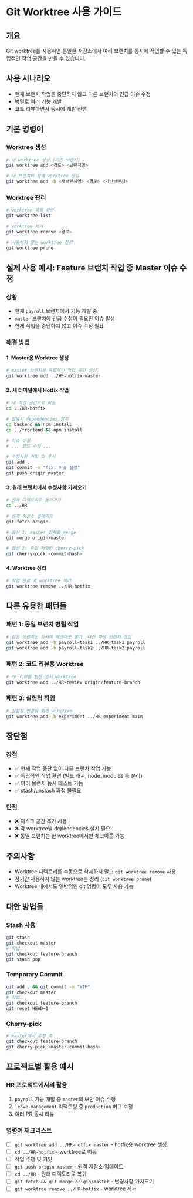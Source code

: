 # Git Worktree 사용 가이드

## 개요
Git worktree를 사용하면 동일한 저장소에서 여러 브랜치를 동시에 작업할 수 있는 독립적인 작업 공간을 만들 수 있습니다.

## 사용 시나리오
- 현재 브랜치 작업을 중단하지 않고 다른 브랜치의 긴급 이슈 수정
- 병렬로 여러 기능 개발
- 코드 리뷰하면서 동시에 개발 진행

## 기본 명령어

### Worktree 생성
```bash
# 새 worktree 생성 (기존 브랜치)
git worktree add <경로> <브랜치명>

# 새 브랜치와 함께 worktree 생성
git worktree add -b <새브랜치명> <경로> <기반브랜치>
```

### Worktree 관리
```bash
# worktree 목록 확인
git worktree list

# worktree 제거
git worktree remove <경로>

# 사용하지 않는 worktree 정리
git worktree prune
```

## 실제 사용 예시: Feature 브랜치 작업 중 Master 이슈 수정

### 상황
- 현재 `payroll` 브랜치에서 기능 개발 중
- `master` 브랜치에 긴급 수정이 필요한 이슈 발생
- 현재 작업을 중단하지 않고 이슈 수정 필요

### 해결 방법

#### 1. Master용 Worktree 생성
```bash
# master 브랜치용 독립적인 작업 공간 생성
git worktree add ../HR-hotfix master
```

#### 2. 새 터미널에서 Hotfix 작업
```bash
# 새 작업 공간으로 이동
cd ../HR-hotfix

# 필요시 dependencies 설치
cd backend && npm install
cd ../frontend && npm install

# 이슈 수정
# ... 코드 수정 ...

# 수정사항 커밋 및 푸시
git add .
git commit -m "fix: 이슈 설명"
git push origin master
```

#### 3. 원래 브랜치에서 수정사항 가져오기
```bash
# 원래 디렉토리로 돌아가기
cd ../HR

# 원격 저장소 업데이트
git fetch origin

# 옵션 1: master 전체를 merge
git merge origin/master

# 옵션 2: 특정 커밋만 cherry-pick
git cherry-pick <commit-hash>
```

#### 4. Worktree 정리
```bash
# 작업 완료 후 worktree 제거
git worktree remove ../HR-hotfix
```

## 다른 유용한 패턴들

### 패턴 1: 동일 브랜치 병렬 작업
```bash
# 같은 브랜치는 동시에 체크아웃 불가, 대신 파생 브랜치 생성
git worktree add -b payroll-task1 ../HR-task1 payroll
git worktree add -b payroll-task2 ../HR-task2 payroll
```

### 패턴 2: 코드 리뷰용 Worktree
```bash
# PR 리뷰를 위한 임시 worktree
git worktree add ../HR-review origin/feature-branch
```

### 패턴 3: 실험적 작업
```bash
# 실험적 변경을 위한 worktree
git worktree add -b experiment ../HR-experiment main
```

## 장단점

### 장점
- ✅ 현재 작업 중단 없이 다른 브랜치 작업 가능
- ✅ 독립적인 작업 환경 (빌드 캐시, node_modules 등 분리)
- ✅ 여러 브랜치 동시 테스트 가능
- ✅ stash/unstash 과정 불필요

### 단점
- ❌ 디스크 공간 추가 사용
- ❌ 각 worktree별 dependencies 설치 필요
- ❌ 동일 브랜치는 한 worktree에서만 체크아웃 가능

## 주의사항
- Worktree 디렉토리를 수동으로 삭제하지 말고 `git worktree remove` 사용
- 장기간 사용하지 않는 worktree는 정리 (`git worktree prune`)
- Worktree 내에서도 일반적인 git 명령어 모두 사용 가능

## 대안 방법들

### Stash 사용
```bash
git stash
git checkout master
# 작업...
git checkout feature-branch
git stash pop
```

### Temporary Commit
```bash
git add . && git commit -m "WIP"
git checkout master
# 작업...
git checkout feature-branch
git reset HEAD~1
```

### Cherry-pick
```bash
# master에서 수정 후
git checkout feature-branch
git cherry-pick <master-commit-hash>
```

## 프로젝트별 활용 예시

### HR 프로젝트에서의 활용
1. `payroll` 기능 개발 중 `master`의 보안 이슈 수정
2. `leave-management` 리팩토링 중 `production` 버그 수정
3. 여러 PR 동시 리뷰

### 명령어 체크리스트
- [ ] `git worktree add ../HR-hotfix master` - hotfix용 worktree 생성
- [ ] `cd ../HR-hotfix` - worktree로 이동
- [ ] 작업 수행 및 커밋
- [ ] `git push origin master` - 원격 저장소 업데이트
- [ ] `cd ../HR` - 원래 디렉토리로 복귀
- [ ] `git fetch && git merge origin/master` - 변경사항 가져오기
- [ ] `git worktree remove ../HR-hotfix` - worktree 제거